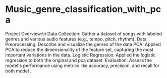 # Music_genre_classification_with_pca

Project Overview:\n
Data Collection: Gather a dataset of songs with labeled genres and various audio features (e.g., tempo, pitch, rhythm).
Data Preprocessing: Describe and visualize the genres of the data
PCA: Applied PCA to reduce the dimensionality of the feature set, capturing the most important variations in the data.
Logistic Regression: Applied the logistic regression to both the original and pca dataset. 
Evaluation: Assess the model's performance using metrics like accuracy, precision, and recall for both model .
